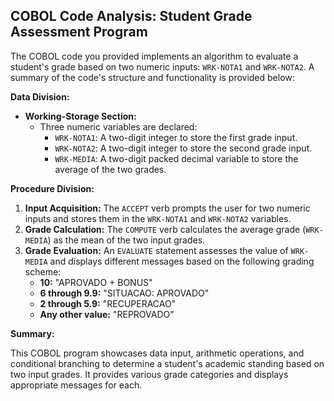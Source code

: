 ## COBOL Code Analysis: Student Grade Assessment Program
The COBOL code you provided implements an algorithm to evaluate a student's grade based on two numeric inputs: `WRK-NOTA1` and `WRK-NOTA2`. A summary of the code's structure and functionality is provided below:

**Data Division:**

*   **Working-Storage Section:**
    *   Three numeric variables are declared:
        *   `WRK-NOTA1`: A two-digit integer to store the first grade input.
        *   `WRK-NOTA2`: A two-digit integer to store the second grade input.
        *   `WRK-MEDIA`: A two-digit packed decimal variable to store the average of the two grades.

**Procedure Division:**

1.  **Input Acquisition:** The `ACCEPT` verb prompts the user for two numeric inputs and stores them in the `WRK-NOTA1` and `WRK-NOTA2` variables.
2.  **Grade Calculation:** The `COMPUTE` verb calculates the average grade (`WRK-MEDIA`) as the mean of the two input grades.
3.  **Grade Evaluation:** An `EVALUATE` statement assesses the value of `WRK-MEDIA` and displays different messages based on the following grading scheme:
    *   **10:** "APROVADO + BONUS"
    *   **6 through 9.9:** "SITUACAO: APROVADO"
    *   **2 through 5.9:** "RECUPERACAO"
    *   **Any other value:** "REPROVADO"

**Summary:**

This COBOL program showcases data input, arithmetic operations, and conditional branching to determine a student's academic standing based on two input grades. It provides various grade categories and displays appropriate messages for each.